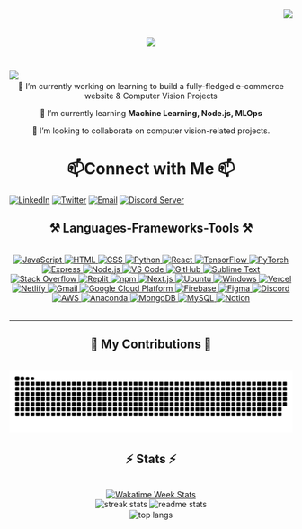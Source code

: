 <img align="right" src="https://visitor-badge.laobi.icu/badge?page_id=VibhanshuPandey.VibhanshuPandey"/>

<h1 align="center">
    <img src="https://readme-typing-svg.herokuapp.com/?font=Righteous&size=35&center=true&vCenter=true&width=500&height=70&duration=4000&lines=Hi+There!+👋;+I'm+Vibhanshu+Pandey!;" />
</h1>
</br>
<img src =https://github.com/VibhanshuPandey/VibhanshuPandey/assets/11766476/cecc4351-280d-4868-90a4-c7ac90790155)/>

<div align="center">
  🔭 I’m currently working on learning to build a fully-fledged e-commerce website & Computer Vision Projects
 
  🌱 I’m currently learning **Machine Learning, Node.js, MLOps**

  👯 I’m looking to collaborate on computer vision-related projects.
</div>

<h1 align="center">
 📫Connect with Me 📫
</h1>

[![LinkedIn](https://img.shields.io/badge/-LinkedIn-blue?style=for-the-badge&logo=linkedin&logoColor=white)](www.linkedin.com/in/vibhanshu-pandey-1092621b8)
[![Twitter](https://img.shields.io/badge/-Twitter-blue?style=for-the-badge&logo=twitter&logoColor=white)](https://twitter.com/Vibhans87687723)
[![Email](https://img.shields.io/badge/Email-Contact%20Me%20on%20Gmail-critical?style=for-the-badge&logo=gmail)](mailto:pandeyvibhanshu007@gmail.com)
[![Discord Server](https://img.shields.io/discord/1213134833837019237?color=blue&label=Discord&logo=discord&style=for-the-badge)](https://discord.gg/TPFz3JQE)

<h2 align="center">⚒️ Languages-Frameworks-Tools ⚒️</h2>
<br/>
<div align="center">
<a href="https://developer.mozilla.org/en-US/docs/Web/JavaScript">
  <img src="https://skillicons.dev/icons?i=js&theme=dark" alt="JavaScript">
</a>

<a href="https://developer.mozilla.org/en-US/docs/Web/HTML">
  <img src="https://skillicons.dev/icons?i=html&theme=dark" alt="HTML">
</a>

<a href="https://developer.mozilla.org/en-US/docs/Web/CSS">
  <img src="https://skillicons.dev/icons?i=css&theme=dark" alt="CSS">
</a>

<a href="https://www.python.org/">
  <img src="https://skillicons.dev/icons?i=python&theme=dark" alt="Python">
</a>

<a href="https://reactjs.org/">
  <img src="https://skillicons.dev/icons?i=react&theme=dark" alt="React">
</a>

<a href="https://www.tensorflow.org/">
  <img src="https://skillicons.dev/icons?i=tensorflow&theme=dark" alt="TensorFlow">
</a>

<a href="https://pytorch.org/">
  <img src="https://skillicons.dev/icons?i=pytorch&theme=dark" alt="PyTorch">
</a>

<a href="https://expressjs.com/">
  <img src="https://skillicons.dev/icons?i=express&theme=dark" alt="Express">
</a>

<a href="https://nodejs.org/">
  <img src="https://skillicons.dev/icons?i=nodejs&theme=dark" alt="Node.js">
</a>

<a href="https://code.visualstudio.com/">
  <img src="https://skillicons.dev/icons?i=vscode&theme=dark" alt="VS Code">
</a>

<a href="https://github.com/">
  <img src="https://skillicons.dev/icons?i=github&theme=dark" alt="GitHub">
</a>

<a href="https://www.sublimetext.com/">
  <img src="https://skillicons.dev/icons?i=sublime&theme=dark" alt="Sublime Text">
</a>

<a href="https://stackoverflow.com/">
  <img src="https://skillicons.dev/icons?i=stackoverflow&theme=dark" alt="Stack Overflow">
</a>

<a href="https://replit.com/">
  <img src="https://skillicons.dev/icons?i=replit&theme=dark" alt="Replit">
</a>

<a href="https://www.npmjs.com/">
  <img src="https://skillicons.dev/icons?i=npm&theme=dark" alt="npm">
</a>

<a href="https://nextjs.org/">
  <img src="https://skillicons.dev/icons?i=nextjs&theme=dark" alt="Next.js">
</a>

<a href="https://ubuntu.com/">
  <img src="https://skillicons.dev/icons?i=ubuntu&theme=dark" alt="Ubuntu">
</a>

<a href="https://www.microsoft.com/en-us/windows">
  <img src="https://skillicons.dev/icons?i=windows&theme=dark" alt="Windows">
</a>

<a href="https://vercel.com/">
  <img src="https://skillicons.dev/icons?i=vercel&theme=dark" alt="Vercel">
</a>

<a href="https://www.netlify.com/">
  <img src="https://skillicons.dev/icons?i=netlify&theme=dark" alt="Netlify">
</a>

<a href="https://mail.google.com/">
  <img src="https://skillicons.dev/icons?i=gmail&theme=dark" alt="Gmail">
</a>

<a href="https://cloud.google.com/">
  <img src="https://skillicons.dev/icons?i=gcp&theme=dark" alt="Google Cloud Platform">
</a>

<a href="https://firebase.google.com/">
  <img src="https://skillicons.dev/icons?i=firebase&theme=dark" alt="Firebase">
</a>

<a href="https://www.figma.com/">
  <img src="https://skillicons.dev/icons?i=figma&theme=dark" alt="Figma">
</a>

<a href="https://discord.com/">
  <img src="https://skillicons.dev/icons?i=discord&theme=dark" alt="Discord">
</a>

<a href="https://aws.amazon.com/">
  <img src="https://skillicons.dev/icons?i=aws&theme=dark" alt="AWS">
</a>

<a href="https://www.anaconda.com/">
  <img src="https://skillicons.dev/icons?i=anaconda&theme=dark" alt="Anaconda">
</a>

<a href="https://www.mongodb.com/">
  <img src="https://skillicons.dev/icons?i=mongodb&theme=dark" alt="MongoDB">
</a>

<a href="https://www.mysql.com/">
  <img src="https://skillicons.dev/icons?i=mysql&theme=dark" alt="MySQL">
</a>

<a href="https://www.notion.so/">
  <img src="https://skillicons.dev/icons?i=notion&theme=dark" alt="Notion">
</a>

</div>

<br/>
<hr/>

<div align="center">
  <h2>🐍 My Contributions 🐍</h2>
  <br>
<div align="center">
  <picture>
    <source media="(prefers-color-scheme: dark)" srcset="https://raw.githubusercontent.com/VibhanshuPandey/VibhanshuPandey/output/github-contribution-grid-snake.svg" />
    <source media="(prefers-color-scheme: light)" srcset="https://raw.githubusercontent.com/VibhanshuPandey/VibhanshuPandey/output/github-contribution-grid-snake.svg" />
    <img alt="github-snake" src="https://raw.githubusercontent.com/VibhanshuPandey/VibhanshuPandey/output/github-contribution-grid-snake.svg" />
  </picture>
</div>

<h2 align="center">⚡ Stats ⚡</h2>
<br>

<div align="center">
  <a href="https://github.com/anuraghazra/github-readme-stats">
    <img width=390 src="https://github-readme-stats.vercel.app/api/wakatime?username=vibhanshupandey&api_domain=wakapi.dev&bg_color=00000000&title_color=ff6f00&icon_color=ff6f00&text_color=ff6f00&custom_title=Wakapi%20Week%20Stats&layout=compact" alt="Wakatime Week Stats"/>
  </a>
</div>

<div align=center>
  <img width=390 src="https://streak-stats.demolab.com/?user=vibhanshupandey&theme=default&background=00000000&border=f2f2f2&stroke=6c6c6c&ring=ff6f00&fire=ff6f00&currStreakNum=ff6f00&sideNums=ff6f00&currStreakLabel=ff6f00&sideLabels=ff6f00&dates=ff6f00&excludeDaysLabel=ff6f00"        alt="streak stats"/>
  <img width=390 src="https://github-readme-stats.vercel.app/api?username=vibhanshupandey&show_icons=true&title_color=ff6f00&icon_color=ff6f00&text_color=585858&bg_color=00000000" alt="readme stats"/>
  
  <br/>
  <img width=325 align="center" src="https://github-readme-stats.vercel.app/api/top-langs/?username=VibhanshuPandey&layout=compact&title_color=ff6f00&text_color=585858&bg_color=00000000" alt="top langs"/>
</div>

<br>

